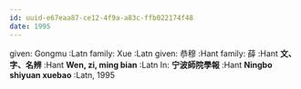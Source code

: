```yaml
---
id: uuid-e67eaa87-ce12-4f9a-a83c-ffb022174f48
date: 1995
---
```


given: Gongmu :Latn
family: Xue :Latn
given: 恭穆 :Hant
family: 薛 :Hant
**文、字、名辨** :Hant
**Wen, zi, ming bian** :Latn
In: 
**宁波師院學報** :Hant
**Ningbo shiyuan xuebao** :Latn, 1995